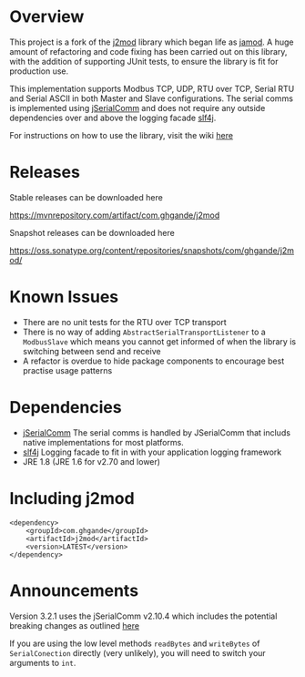 # Overview
This project is a fork of the [j2mod](https://sourceforge.net/projects/j2mod/) library which began life as [jamod](http://jamod.sourceforge.net/). 
A huge amount of refactoring and code fixing has been carried out on this library, with the addition of supporting JUnit tests, to ensure the library is fit for production use.

This implementation supports Modbus TCP, UDP, RTU over TCP, Serial RTU and Serial ASCII in both Master and Slave configurations.
The serial comms is implemented using [jSerialComm](http://fazecast.github.io/jSerialComm/) and does not require any outside dependencies over and above the logging facade [slf4j](https://www.slf4j.org/).

For instructions on how to use the library, visit the wiki [here](https://github.com/steveohara/j2mod/wiki) 

# Releases
Stable releases can be downloaded here 

https://mvnrepository.com/artifact/com.ghgande/j2mod

Snapshot releases can be downloaded here 

https://oss.sonatype.org/content/repositories/snapshots/com/ghgande/j2mod/

# Known Issues

* There are no unit tests for the RTU over TCP transport
* There is no way of adding `AbstractSerialTransportListener` to a `ModbusSlave` which means you cannot get informed of when the library is switching between send and receive
* A refactor is overdue to hide package components to encourage best practise usage patterns

# Dependencies

* [jSerialComm](http://fazecast.github.io/jSerialComm/)
The serial comms is handled by JSerialComm that includs native implementations for most platforms.
* [slf4j](https://www.slf4j.org/)
Logging facade to fit in with your application logging framework
* JRE 1.8 (JRE 1.6 for v2.70 and lower)
  
# Including j2mod

    <dependency>
        <groupId>com.ghgande</groupId>
        <artifactId>j2mod</artifactId>
        <version>LATEST</version>
    </dependency>
    
# Announcements
    
Version 3.2.1 uses the jSerialComm v2.10.4 which includes the potential breaking changes as outlined [here](https://github.com/Fazecast/jSerialComm/releases/tag/v2.10.3)

If you are using the low level methods `readBytes` and `writeBytes` of `SerialConection` directly (very unlikely), you will need to switch your arguments to `int`. 